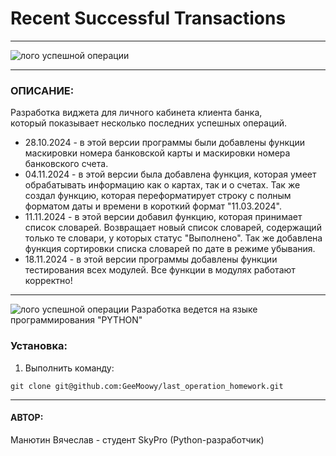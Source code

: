 # Recent Successful Transactions

---

![лого успешной операции](https://sun9-36.userapi.com/impg/TZZTHgd1a88OHlXF4_sq6g2OeyJDlWYQfuKMmQ/awKrMLyrtAA.jpg?size=604x317&quality=95&sign=f7ea3054efa7ae5a9adafbd9c68b92a6&type=album)

---
### ОПИСАНИЕ:
Разработка виджета для личного кабинета клиента банка,  
который показывает несколько последних успешных операций.

- 28.10.2024 - в этой версии программы были добавлены функции маскировки номера банковской карты 
и маскировки номера банковского счета.
- 04.11.2024 - в этой версии была добавлена функция, которая умеет обрабатывать информацию 
как о картах, так и о счетах. Так же создал функцию, которая переформатирует строку 
с полным форматом даты и времени в короткий формат "11.03.2024".
- 11.11.2024 - в этой версии добавил функцию, которая принимает список словарей. Возвращает 
новый список словарей, содержащий только те словари, у которых статус "Выполнено". 
Так же добавлена функция сортировки списка словарей по дате в режиме убывания.
- 18.11.2024 - в этой версии программы добавлены функции тестирования всех модулей. 
Все функции в модулях работают корректно!

---
![лого успешной операции](https://blog.maxford.ru/upload/000/u1/5/d/python-logo-small.png)
Разработка ведется на языке программирования "PYTHON"

### Установка:
1. Выполнить команду:

`git clone git@github.com:GeeMoowy/last_operation_homework.git`

---
#### АВТОР:
Манютин Вячеслав - студент SkyPro (Python-разработчик)

